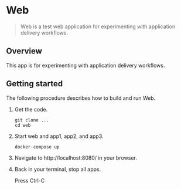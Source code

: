# Web

> Web is a test web application for experimenting with application delivery workflows.

## Overview

This app is for experimenting with application delivery workflows.

## Getting started

The following procedure describes how to build and run Web.

1. Get the code.

   ```
   git clone ...
   cd web
   ```

1. Start web and app1, app2, and app3.

   ```
   docker-compose up
   ```

1. Navigate to http://localhost:8080/ in your browser.

1. Back in your terminal, stop all apps.

   Press Ctrl-C
